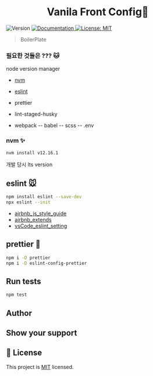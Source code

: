 <h1 align="center">Vanila Front Config👋</h1>
<p>
  <img alt="Version" src="https://img.shields.io/badge/version-0.1.0-blue.svg?cacheSeconds=2592000" />
  <a href="localhost:8080" target="_blank">
    <img alt="Documentation" src="https://img.shields.io/badge/documentation-yes-brightgreen.svg" />
  </a>
  <a href="MIT" target="_blank">
    <img alt="License: MIT" src="https://img.shields.io/badge/License-MIT-yellow.svg" />
  </a>
</p>

> BoilerPlate

### 필요한 것들은 ??? 🐱

node version manager

- [nvm](https://github.com/nvm-sh/nvm)

- [eslint](https://eslint.org/docs/user-guide/getting-started)
- prettier
- lint-staged-husky
- webpack
  -- babel
  -- scss
  -- .env

### nvm ✨

```sh
nvm install v12.16.1
```

개발 당시 lts version

## eslint 🐭

```sh
npm install eslint --save-dev
npx eslint --init
```

- [airbnb_js_style_guide](https://github.com/airbnb/javascript)
- [airbnb_extends](https://github.com/airbnb/javascript/tree/master/packages/eslint-config-airbnb)
- [vsCode_eslint_setting](https://github.com/microsoft/vscode-eslint)

## prettier 🐰

```sh
npm i -D prettier 
npm i -D eslint-config-prettier
```

## Run tests

```sh
npm test
```

## Author

## Show your support

## 📝 License

This project is [MIT](MIT) licensed.
